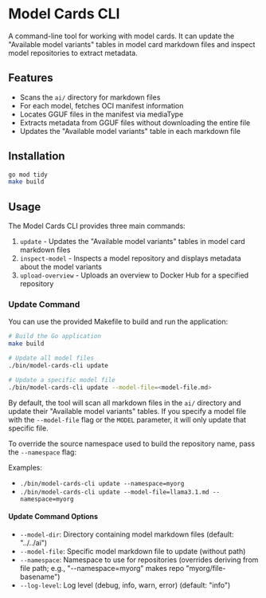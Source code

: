 # Model Cards CLI

A command-line tool for working with model cards. It can update the "Available model variants" tables in model card markdown files and inspect model repositories to extract metadata.

## Features

- Scans the `ai/` directory for markdown files
- For each model, fetches OCI manifest information
- Locates GGUF files in the manifest via mediaType
- Extracts metadata from GGUF files without downloading the entire file
- Updates the "Available model variants" table in each markdown file

## Installation

```bash
go mod tidy
make build
```

## Usage

The Model Cards CLI provides three main commands:

1. `update` - Updates the "Available model variants" tables in model card markdown files
2. `inspect-model` - Inspects a model repository and displays metadata about the model variants
3. `upload-overview` - Uploads an overview to Docker Hub for a specified repository

### Update Command

You can use the provided Makefile to build and run the application:

```bash
# Build the Go application
make build

# Update all model files
./bin/model-cards-cli update

# Update a specific model file
./bin/model-cards-cli update --model-file=<model-file.md>
```

By default, the tool will scan all markdown files in the `ai/` directory and update their "Available model variants" tables. If you specify a model file with the `--model-file` flag or the `MODEL` parameter, it will only update that specific file.

To override the source namespace used to build the repository name, pass the `--namespace` flag:

Examples:
- `./bin/model-cards-cli update --namespace=myorg`
- `./bin/model-cards-cli update --model-file=llama3.1.md --namespace=myorg`

#### Update Command Options

- `--model-dir`: Directory containing model markdown files (default: "../../ai")
- `--model-file`: Specific model markdown file to update (without path)
- `--namespace`: Namespace to use for repositories (overrides deriving from file path; e.g., "--namespace=myorg" makes repo "myorg/file-basename")
- `--log-level`: Log level (debug, info, warn, error) (default: "info")

